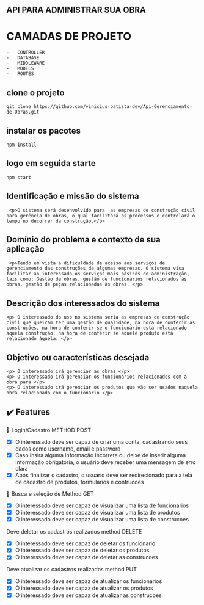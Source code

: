 ## API PARA ADMINISTRAR SUA OBRA

# CAMADAS DE PROJETO

    -   CONTROLLER
    -   DATABASE
    -   MIDDLEWARE
    -   MODELS
    -   ROUTES

## clone o projeto

    git clone https://github.com/vinicius-batista-dev/Api-Gerenciamento-de-Obras.git

## instalar os pacotes

    npm install

## logo em seguida starte

    npm start

## Identificação e missão do sistema

     <p>O sistema será desenvolvido para  as empresas de construção civil  para gerência de obras, o qual facilitará os processos e controlará o tempo no decorrer da construção.</p>

## Domínio do problema e contexto de sua aplicação

     <p>Tendo em vista a dificuldade de acesso aos serviços de gerenciamento das construções de algumas empresas. O sistema visa facilitar ao interessado os serviços mais básicos de administração, tais como: Gestão de obras, gestão de funcionários relacionados às obras, gestão de peças relacionadas às obras. </p>

## Descrição dos interessados do sistema

    <p> O interessado do uso no sistema seria as empresas de construção civil que queiram ter uma gestão de qualidade, na hora de conferir as construções, na hora de conferir se o funcionário está relacionado aquela construção, na hora de conferir se aquele produto está relacionado àquela. </p>

## Objetivo ou características desejada

    <p> O interessado irá gerenciar as obras </p>
    <p> O interessado irá gerenciar os funcionários relacionados com a obra para </p>
    <p> O interessado irá gerenciar os produtos que vão ser usados naquela obra relacionado com o funcionário </p>

<h2 id="features">✔️ Features</h2>

👤 Login/Cadastro METHOD POST

- [x] O interessado deve ser capaz de criar uma conta, cadastrando seus dados como username, email e password
- [x] Caso insira alguma informação incorreta ou deixe de inserir alguma informação obrigatória, o usuário deve receber uma mensagem de erro clara
- [x] Após finalizar o cadastro, o usuário deve ser redirecionado para a tela de cadastro de produtos, formularios e contrucoes

🔎 Busca e seleção de Method GET

- [x] O interessado deve ser capaz de visualizar uma lista de funcionarios
- [x] O interessado deve ser capaz de visualizar uma lista de produtos
- [x] O interessado deve ser capaz de visualizar uma lista de construcoes

Deve deletar os cadastros realizados method DELETE

- [x] O interessado deve ser capaz de deletar os funcionario
- [x] O interessado deve ser capaz de deletar os produtos
- [x] O interessado deve ser capaz de deletar as construcoes

Deve atualizar os cadastros realizados method PUT

- [x] O interessado deve ser capaz de atualizar os funcionarios
- [x] O interessado deve ser capaz de atualizar os produtos
- [x] O interessado deve ser capaz de atualizar as construcoes
